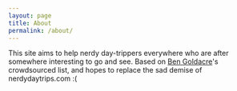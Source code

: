 ```yaml
---
layout: page
title: About
permalink: /about/
---
```


This site aims to help nerdy day-trippers everywhere who are after somewhere
interesting to go and see. Based on [Ben Goldacre](https://twitter.com/bengoldacre)'s
crowdsourced list, and hopes to replace the sad demise of nerdydaytrips.com :(
